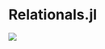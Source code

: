 # Relationals.jl

[![][docs-dev-img]][docs-dev-url]

[docs-dev-img]: https://img.shields.io/badge/docs-dev-blue.svg
[docs-dev-url]: https://juliagraphql.github.io/Relationals.jl/dev/

[docs-stable-img]: https://img.shields.io/badge/docs-stable-blue.svg
[docs-stable-url]: https://juliagraphql.github.io/Relationals.jl/stable/